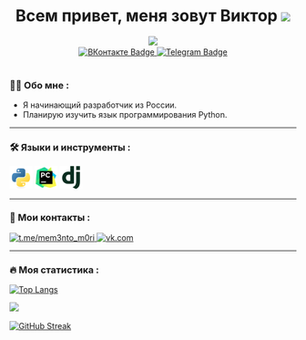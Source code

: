 <h1 align="center">
  Всем привет, меня зовут Виктор
  <img src="https://media.giphy.com/media/hvRJCLFzcasrR4ia7z/giphy.gif" width="30px"/>
</h1>
<div id="header" align="center">
  <img src="https://media.giphy.com/media/dWesBcTLavkZuG35MI/giphy.gif" width="400"/>
</div>
<div id="badges" align="center">
  <a href="https://vk.com/mem3nto_m0ri">
    <img src="https://img.shields.io/badge/ВКонтакте-blue?logo=VK&style=social" alt="ВКонтакте Badge"/>
  </a>
  <a href="https://t.me/mem3nto_m0ri">
    <img src="https://img.shields.io/badge/Telegram-blue?logo=Telegram&style=social" alt="Telegram Badge"/>
  </a>
</div>
<div id="views" align="center">
  <img src="https://komarev.com/ghpvc/?username=Yokai-Developer&style=for-the-badge&color=red" alt=""/>
</div>

### :woman_technologist: Обо мне :
- Я начинающий разработчик из России.
- Планирую изучить язык программирования Python.

___
### :hammer_and_wrench: Языки и инструменты :
<div>
  <img src="https://github.com/devicons/devicon/blob/master/icons/python/python-original.svg" alt="python" width="40" height="40"/>
  <img src="https://github.com/devicons/devicon/blob/master/icons/pycharm/pycharm-original.svg" alt="pycharm" width="40" height="40"/>
  <img src="https://github.com/devicons/devicon/blob/master/icons/django/django-plain.svg" alt="pycharm" width="40" height="40"/>
</div>

___
### 📧 Мои контакты :
<div>
  <a href="https://t.me/mem3nto_m0ri">
    <img src="https://user-images.githubusercontent.com/49933115/139837223-bf23d3a9-4638-4e17-994a-ac8678d5f517.png" alt="t.me/mem3nto_m0ri" width="40" height="40"/>
  </a>
  <a href="https://vk.com/mem3nto_m0ri">
    <img src="https://cdn-icons-png.flaticon.com/512/145/145813.png" alt="vk.com" width="40" height="40"/>
  </a>
</div>

___
### :fire: Моя статистика :
[![Top Langs](https://github-readme-stats.vercel.app/api/top-langs/?username=Yokai-Developer&theme=vision-friendly-dark)](https://github.com/anuraghazra/github-readme-stats)

<img src="https://www.codewars.com/users/Yokai-Developer/badges/large"/>

[![GitHub Streak](http://github-readme-streak-stats.herokuapp.com?user=Yokai-Developer&theme=dark&background=000000)](https://git.io/streak-stats)
